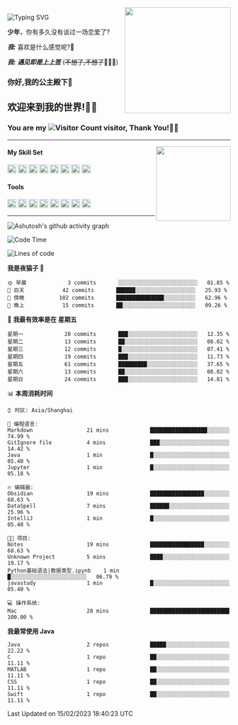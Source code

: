 <!-- **wql521/wql521** is a ✨ _special_ ✨ repository because its `README.md` (this file) appears on your GitHub profile. -->
<img align="right" width=239 src="https://i.imgtg.com/2023/02/06/0sQpM.jpg">

![Typing SVG](https://readme-typing-svg.demolab.com?font=Fira+Code&weight=700&size=31&pause=1000&width=500&height=55&lines=Hi+there%2C+I%E2%80%98m+%E5%B0%98%E4%B8%96%E7%83%9F%E9%9B%A8%E5%AE%A2+!+%F0%9F%AB%B6%F0%9F%8F%BB;%E4%BD%A0%E5%A5%BD%2C+%E6%88%91%E6%98%AF+%E5%B0%98%E4%B8%96%E7%83%9F%E9%9B%A8%E5%AE%A2+!+%F0%9F%AB%B6%F0%9F%8F%BB)

  **少年**，你有多久没有谈过一场恋爱了?
    
  ***我:*** 喜欢是什么感觉呢?🤔
 
  ***我:*** ***遇见即是上上签*** (~~不想了,不想了~~🤦🏻‍♂️)
  ### 你好,我的公主殿下👑
## **欢迎来到我的世界!🥳🥳**

### You are my ![Visitor Count](https://profile-counter.glitch.me/wql521/count.svg) visitor, Thank You!🎉🎉
---


<!-- github-stats:start -->
<img align="right" height="168" src="https://github-readme-stats.vercel.app/api?username=wql521&show_icons=true&count_private=true&locale=cn"/>
<!-- github-stats:end -->


#### My Skill Set
<!-- languages:start -->
<!-- prettier-ignore-start -->
<!-- markdownlint-disable -->
<code><img height="20" src="http://simpleicons.p2hp.com/icons/java.svg" alt="java" /></code>
<code><img height="20" src="https://cdn.simpleicons.org/swift" alt="swift" /></code>
<code><img height="20" src="https://cdn.simpleicons.org/cplusplus" alt="cplusplus" /></code>
<code><img height="20" src="https://cdn.simpleicons.org/python" alt="python" /></code>
<code><img height="20" src="https://cdn.simpleicons.org/mysql" alt="mysql" /></code>
<code><img height="20" src="https://cdn.simpleicons.org/javascript" alt="javascript" /></code>
<code><img height="20" src="https://cdn.simpleicons.org/css3" alt="css3" /></code>
<code><img height="20" src="https://cdn.simpleicons.org/html5" alt="html5" /></code>
<!-- markdownlint-restore -->
<!-- prettier-ignore-end -->

<!-- languages:end -->

#### Tools

<!-- tools:start -->
<!-- prettier-ignore-start -->
<!-- markdownlint-disable -->
<code><img height="20" src="https://cdn.simpleicons.org/intellijidea" alt="intellijidea" /></code>
<code><img height="20" src="https://cdn.simpleicons.org/xcode" alt="xcode" /></code>
<code><img height="20" src="https://cdn.simpleicons.org/pycharm" alt="pycharm" /></code>
<code><img height="20" src="https://cdn.simpleicons.org/latex" alt="latex" /></code>
<code><img height="20" src="https://cdn.simpleicons.org/androidstudio" alt="androidstudio" /></code>
<code><img height="20" src="https://cdn.simpleicons.org/vuedotjs" alt="vuedotjs" /></code>
<code><img height="20" src="https://cdn.simpleicons.org/macos" alt="macos" /></code>
<code><img height="20" src="https://cdn.simpleicons.org/git" alt="git" /></code>
<!-- markdownlint-restore -->
<!-- prettier-ignore-end -->

<!-- tools:end -->

___

![Ashutosh's github activity graph](https://github-readme-activity-graph.cyclic.app/graph?username=wql521&theme=github-light)


<!--START_SECTION:waka-->
![Code Time](http://img.shields.io/badge/Code%20Time-13%20hrs%2031%20mins-blue)

![Lines of code](https://img.shields.io/badge/%E4%BB%8E%E3%80%8CHello%20World%E3%80%8D%E8%B5%B7%E6%88%91%E5%B7%B2%E7%BB%8F%E5%86%99%E4%BA%86-18%20Thousand%20%E8%A1%8C%E4%BB%A3%E7%A0%81-blue)

**我是夜猫子 🦉** 

```text
🌞 早晨             3 commits       ░░░░░░░░░░░░░░░░░░░░░░░░░   01.85 % 
🌆 白天            42 commits       ██████░░░░░░░░░░░░░░░░░░░   25.93 % 
🌃 傍晚           102 commits       ███████████████░░░░░░░░░░   62.96 % 
🌙 晚上            15 commits       ██░░░░░░░░░░░░░░░░░░░░░░░   09.26 % 

```
📅 **我最有效率是在 星期五** 

```text
星期一             20 commits       ███░░░░░░░░░░░░░░░░░░░░░░   12.35 % 
星期二             13 commits       ██░░░░░░░░░░░░░░░░░░░░░░░   08.02 % 
星期三             12 commits       █░░░░░░░░░░░░░░░░░░░░░░░░   07.41 % 
星期四             19 commits       ███░░░░░░░░░░░░░░░░░░░░░░   11.73 % 
星期五             61 commits       █████████░░░░░░░░░░░░░░░░   37.65 % 
星期六             13 commits       ██░░░░░░░░░░░░░░░░░░░░░░░   08.02 % 
星期日             24 commits       ███░░░░░░░░░░░░░░░░░░░░░░   14.81 % 

```


📊 **本周消耗时间** 

```text
⌚︎ 时区: Asia/Shanghai

💬 编程语言: 
Markdown                 21 mins             ██████████████████░░░░░░░   74.99 % 
GitIgnore file           4 mins              ███░░░░░░░░░░░░░░░░░░░░░░   14.42 % 
Java                     1 min               █░░░░░░░░░░░░░░░░░░░░░░░░   05.40 % 
Jupyter                  1 min               █░░░░░░░░░░░░░░░░░░░░░░░░   05.18 % 

🔥 编辑器: 
Obsidian                 19 mins             █████████████████░░░░░░░░   68.63 % 
DataSpell                7 mins              ██████░░░░░░░░░░░░░░░░░░░   25.96 % 
IntelliJ                 1 min               █░░░░░░░░░░░░░░░░░░░░░░░░   05.40 % 

🐱‍💻 项目: 
Notes                    19 mins             █████████████████░░░░░░░░   68.63 % 
Unknown Project          5 mins              ████░░░░░░░░░░░░░░░░░░░░░   19.17 % 
Python基础语法|数据类型.ipynb    1 min               █░░░░░░░░░░░░░░░░░░░░░░░░   06.79 % 
javastudy                1 min               █░░░░░░░░░░░░░░░░░░░░░░░░   05.40 % 

💻 操作系统: 
Mac                      28 mins             █████████████████████████   100.00 % 

```

**我最常使用 Java** 

```text
Java                     2 repos             █████░░░░░░░░░░░░░░░░░░░░   22.22 % 
C                        1 repo              ██░░░░░░░░░░░░░░░░░░░░░░░   11.11 % 
MATLAB                   1 repo              ██░░░░░░░░░░░░░░░░░░░░░░░   11.11 % 
CSS                      1 repo              ██░░░░░░░░░░░░░░░░░░░░░░░   11.11 % 
Swift                    1 repo              ██░░░░░░░░░░░░░░░░░░░░░░░   11.11 % 

```



 Last Updated on 15/02/2023 18:40:23 UTC
<!--END_SECTION:waka-->


